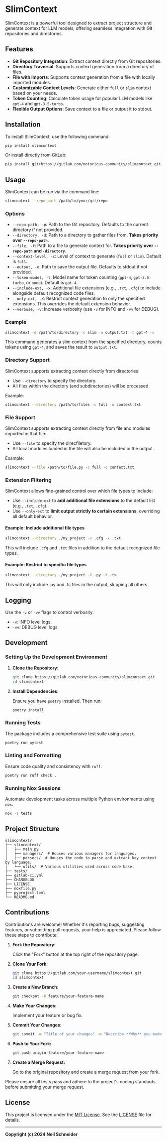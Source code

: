 # SlimContext

SlimContext is a powerful tool designed to extract project structure and generate context for LLM models, offering seamless integration with Git repositories and directories.

## Features

- **Git Repository Integration**: Extract context directly from Git repositories.
- **Directory Traversal**: Supports context generation from a directory of files.
- **File with Imports**: Supports context generation from a file with locally imported modules.
- **Customizable Context Levels**: Generate either `full` or `slim` context based on your needs.
- **Token Counting**: Calculate token usage for popular LLM models like `gpt-4` and `gpt-3.5-turbo`.
- **Flexible Output Options**: Save context to a file or output it to stdout.

## Installation

To install SlimContext, use the following command:

```bash
pip install slimcontext
```

Or install directly from GitLab:

```bash
pip install git+https://gitlab.com/notorious-community/slimcontext.git
```

## Usage

SlimContext can be run via the command line:

```bash
slimcontext --repo-path /path/to/your/git/repo
```

### Options

- `--repo-path, -p`: Path to the Git repository. Defaults to the current directory if not provided.
- `--directory, -d`: Path to a directory to gather files from. **Takes priority over `--repo-path`**.
- `--file, -f`: Path to a file to generate context for. **Takes priority over `--repo-path` and `-directory`**.
- `--context-level, -c`: Level of context to generate (`full` or `slim`). Default is `full`.
- `--output, -o`: Path to save the output file. Defaults to stdout if not provided.
- `--token-model, -t`: Model name for token counting (`gpt-4`, `gpt-3.5-turbo`, or `none`). Default is `gpt-4`.
- `--include-ext, -x`: Additional file extensions (e.g., `.txt`, `.cfg`) to include alongside default recognized code files.
- `--only-ext, -X`: Restrict context generation to only the specified extensions. This overrides the default extension behavior.
- `--verbose, -v`: Increase verbosity (use `-v` for INFO and `-vv` for DEBUG).

### Example

```bash
slimcontext -d /path/to/directory -c slim -o output.txt -t gpt-4 -v
```

This command generates a slim context from the specified directory, counts tokens using `gpt-4`, and saves the result to `output.txt`.

### Directory Support

SlimContext supports extracting context directly from directories:

- Use `--directory` to specify the directory.
- All files within the directory (and subdirectories) will be processed.

Example:

```bash
slimcontext --directory /path/to/files -c full -o context.txt
```

### File Support

SlimContext supports extracting context directly from file and modules imported in that file:

- Use `--file` to specify the direcfiletory.
- All local modules loaded in the file will also be included in the output.

Example:

```bash
slimcontext --file /path/to/file.py -c full -o context.txt
```

### Extension Filtering

SlimContext allows fine-grained control over which file types to include:

- Use `--include-ext` to **add additional file extensions** to the default list (e.g., `.txt`, `.cfg`).
- Use `--only-ext` to **limit output strictly to certain extensions**, overriding all default behavior.

#### Example: Include additional file types

```bash
slimcontext --directory ./my_project -x .cfg -x .txt
```

This will include `.cfg` and `.txt` files in addition to the default recognized file types.

#### Example: Restrict to specific file types

```bash
slimcontext --directory ./my_project -X .py -X .ts
```

This will only include .py and .ts files in the output, skipping all others.

## Logging

Use the `-v` or `-vv` flags to control verbosity:

- `-v`: INFO level logs.
- `-vv`: DEBUG level logs.

## Development

### Setting Up the Development Environment

1. **Clone the Repository:**

    ```bash
    git clone https://gitlab.com/notorious-community/slimcontext.git
    cd slimcontext
    ```

2. **Install Dependencies:**

    Ensure you have `poetry` installed. Then run:

    ```bash
    poetry install
    ```

### Running Tests

The package includes a comprehensive test suite using `pytest`.

```bash
poetry run pytest
```

### Linting and Formatting

Ensure code quality and consistency with `ruff`.

```bash
poetry run ruff check .
```

### Running Nox Sessions

Automate development tasks across multiple Python environments using `nox`.

```bash
nox -s tests
```

## Project Structure

```
slimcontext/
├── slimcontext/
│   ├── main.py
│   ├── managers/  # Houses various managers for languages.
│   ├── parsers/  # Houses the code to parse and extract key context by language.
│   └── utils/  # Various utilities used across code base.
├── tests/ 
├── gitlab-ci.yml
├── CHANGELOG
├── LICENSE
├── noxfile.py
├── pyproject.toml
└── README.md
```

## Contributions

Contributions are welcome! Whether it's reporting bugs, suggesting features, or submitting pull requests, your help is appreciated. Please follow these steps to contribute:

1. **Fork the Repository:**

    Click the "Fork" button at the top right of the repository page.

2. **Clone Your Fork:**

    ```bash
    git clone https://gitlab.com/your-username/slimcontext.git
    cd slimcontext
    ```

3. **Create a New Branch:**

    ```bash
    git checkout -b feature/your-feature-name
    ```

4. **Make Your Changes:**

    Implement your feature or bug fix.

5. **Commit Your Changes:**

    ```bash
    git commit -m "Title of your changes" -m "Describe **Why** you made this change."
    ```

6. **Push to Your Fork:**

    ```bash
    git push origin feature/your-feature-name
    ```

7. **Create a Merge Request:**

    Go to the original repository and create a merge request from your fork.

Please ensure all tests pass and adhere to the project's coding standards before submitting your merge request.

## License

This project is licensed under the [MIT License](LICENSE). See the [LICENSE](LICENSE) file for details.

---

**Copyright (c) 2024 Neil Schneider**
